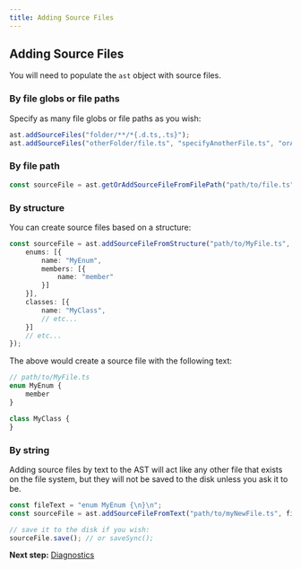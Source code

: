 ```yaml
---
title: Adding Source Files
---
```


## Adding Source Files

You will need to populate the `ast` object with source files.

### By file globs or file paths

Specify as many file globs or file paths as you wish:

```typescript
ast.addSourceFiles("folder/**/*{.d.ts,.ts}");
ast.addSourceFiles("otherFolder/file.ts", "specifyAnotherFile.ts", "orAnotherGlob/**/*.ts");
```

### By file path

```typescript
const sourceFile = ast.getOrAddSourceFileFromFilePath("path/to/file.ts");
```

### By structure

You can create source files based on a structure:

```typescript
const sourceFile = ast.addSourceFileFromStructure("path/to/MyFile.ts", {
    enums: [{
        name: "MyEnum",
        members: [{
            name: "member"
        }]
    }],
    classes: [{
        name: "MyClass",
        // etc...
    }]
    // etc...
});
```

The above would create a source file with the following text:

```typescript
// path/to/MyFile.ts
enum MyEnum {
    member
}

class MyClass {
}
```

### By string

Adding source files by text to the AST will act like any other file that exists on the file system, but they will not be saved to the disk unless you ask it to be.

```typescript
const fileText = "enum MyEnum {\n}\n";
const sourceFile = ast.addSourceFileFromText("path/to/myNewFile.ts", fileText);

// save it to the disk if you wish:
sourceFile.save(); // or saveSync();
```

**Next step:** [Diagnostics](diagnostics)
